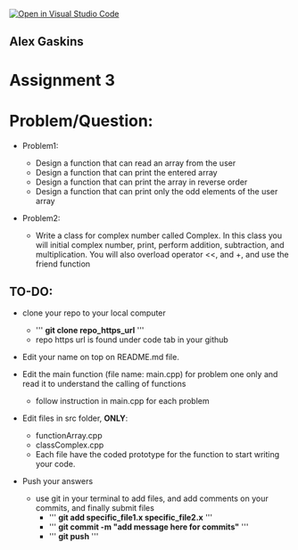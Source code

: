 [![Open in Visual Studio Code](https://classroom.github.com/assets/open-in-vscode-c66648af7eb3fe8bc4f294546bfd86ef473780cde1dea487d3c4ff354943c9ae.svg)](https://classroom.github.com/online_ide?assignment_repo_id=8578991&assignment_repo_type=AssignmentRepo)

## Alex Gaskins

# Assignment 3

# Problem/Question:

- Problem1:

  - Design a function that can read an array from the user
  - Design a function that can print the entered array
  - Design a function that can print the array in reverse order
  - Design a function that can print only the odd elements of the user array

- Problem2:
  - Write a class for complex number called Complex. In this class you will initial complex number, print, perform addition,
    subtraction, and multiplication.
    You will also overload operator <<, and +, and use the friend function

## TO-DO:

- clone your repo to your local computer
  - ''' <b>git clone repo_https_url</b> '''
  - repo https url is found under code tab in your github
- Edit your name on top on README.md file.
- Edit the main function (file name: main.cpp) for problem one only and read it to understand the calling of functions
  - follow instruction in main.cpp for each problem
- Edit files in src folder, <b>ONLY</b>:

  - functionArray.cpp
  - classComplex.cpp
  - Each file have the coded prototype for the function to start writing your code.

- Push your answers
  - use git in your terminal to add files, and add comments on your commits, and finally submit files
    - ''' <b>git add specific_file1.x specific_file2.x</b> '''
    - ''' <b>git commit -m "add message here for commits"</b> '''
    - ''' <b>git push</b> '''
